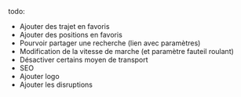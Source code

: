 todo:
- Ajouter des trajet en favoris
- Ajouter des positions en favoris
- Pourvoir partager une recherche (lien avec paramètres)
- Modification de la vitesse de marche (et paramètre fauteil roulant)
- Désactiver certains moyen de transport
- SEO
- Ajouter logo
- Ajouter les disruptions